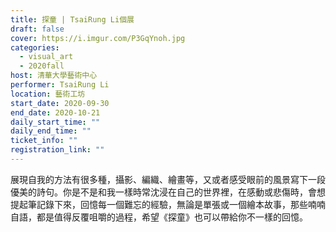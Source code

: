 ```yaml
---
title: 探童 | TsaiRung Li個展
draft: false
cover: https://i.imgur.com/P3GqYnoh.jpg
categories:
  - visual_art
  - 2020fall
host: 清華大學藝術中心
performer: TsaiRung Li
location: 藝術工坊
start_date: 2020-09-30
end_date: 2020-10-21
daily_start_time: ""
daily_end_time: ""
ticket_info: ""
registration_link: ""
---
```

展現自我的方法有很多種，攝影、編織、繪畫等，又或者感受眼前的風景寫下一段優美的詩句。你是不是和我一樣時常沈浸在自己的世界裡，在感動或悲傷時，會想提起筆記錄下來，回憶每一個難忘的經驗，無論是單張或一個繪本故事，那些喃喃自語，都是值得反覆咀嚼的過程，希望《探童》也可以帶給你不一樣的回憶。